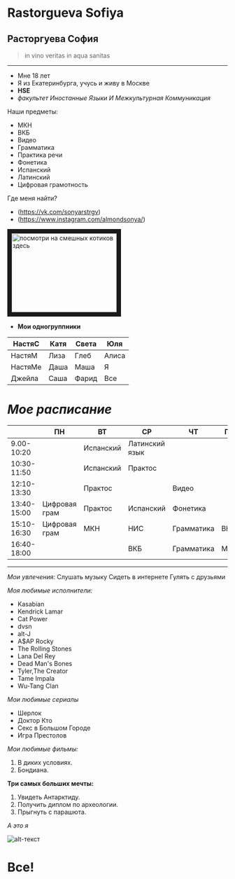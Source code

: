 # Rastorgueva Sofiya
## Расторгуева София 
> in vino veritas in aqua sanitas

* * *

* Мне 18 лет 
* Я из Екатеринбурга, учусь и живу в Москве
* **HSE**
* *факультет Иностанные Языки И Межкультурная Коммуникация*

Наши предметы:
+ МКН
+ ВКБ
+ Видео
+ Грамматика
+ Практика речи
+ Фонетика
+ Испанский
+ Латинский
+ Цифровая грамотность

Где меня найти?
* (https://vk.com/sonyarstrgv)
* (https://www.instagram.com/almondsonya/)

<a href="https://www.youtube.com/watch?v=6QJ7t6qXTiU" target="_blank"><img src="https://www.youtube.com/watch?v=6QJ7t6qXTiU.jpg" 
alt="посмотри на смешных котиков здесь" width="240" height="180" border="10" /></a>

* **Мои одногруппники**

| НастяС  | Катя | Света | Юля   |
|---------|------|-------|-------|
| НастяМ  | Лиза | Глеб  | Алиса |
| НастяМе | Даша | Маша  | Я     |
| Джейла  | Саша | Фарид | Все   |

# *Мое расписание*

|             | ПН            | ВТ        | СР             | ЧТ         | ПТ  | СБ |
|-------------|---------------|-----------|----------------|------------|-----|----|
| 9.00-10:20  |               | Испанский | Латинский язык |            |     |    |
| 10:30-11:50 |               | Испанский | Практос        |            |     |    |
| 12:10-13:30 |               | Практос   |                | Видео      |     |    |
| 13:40-15:00 | Цифровая грам | Практос   | Испанский      | Фонетика   |     |    |
| 15:10-16:30 | Цифровая грам | МКН       | НИС            | Грамматика | ВКБ |    |
| 16:40-18:00 |               |           | ВКБ            | Грамматика | МКН |    |

* * * 
*Мои увлечения:*
Слушать музыку
Сидеть в интернете
Гулять с друзьями 

*Моя любимые исполнители:* 
+ Kasabian
+ Kendrick Lamar 
+ Cat Power 
+ dvsn 
+ alt-J 
+ A$AP Rocky 
+ The Rolling Stones 
+ Lana Del Rey
+ Dead Man's Bones 
+ Tyler,The Creator 
+ Tame Impala 
+ Wu-Tang Clan

*Мои любимые сериалы*
- Шерлок
- Доктор Кто
- Секс в Большом Городе
- Игра Престолов

*Мои любимые фильмы:* 
1. В диких условиях. 
2. Бондиана.

**Три самых больших мечты:**
1. Увидеть Антарктиду.
2. Получить диплом по археологии.
3. Прыгнуть с парашюта.

*А это я*

![alt-текст](https://pp.userapi.com/c639330/v639330909/19838/39Wql5Br5Bg.jpg)

# **Все!**

